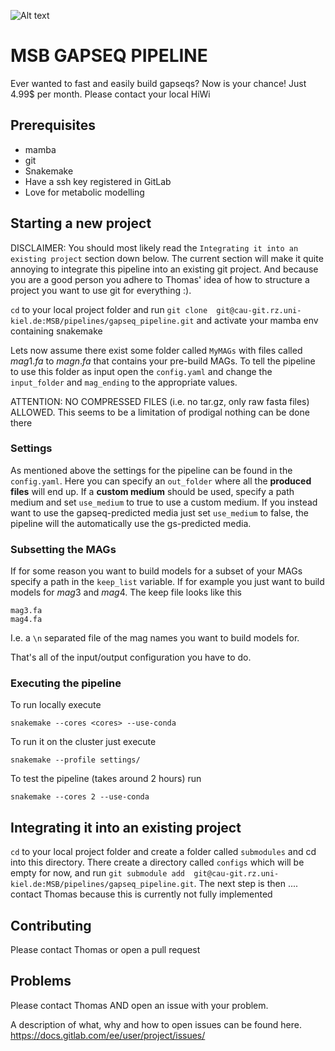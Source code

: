 
![Alt text](https://i.kym-cdn.com/photos/images/newsfeed/000/016/809/rtfm.jpg?1318992465)

# MSB GAPSEQ PIPELINE
Ever wanted to fast and easily build gapseqs? Now is your chance! Just 4.99$ per month. Please contact your local HiWi



## Prerequisites 
* mamba
* git
* Snakemake
* Have a ssh key registered in GitLab
* Love for metabolic modelling 

## Starting a new project
DISCLAIMER: You should most likely read the `Integrating it into an existing project` section down below. The current section will make it quite annoying to integrate this pipeline into an existing git project. And because you are a good person you adhere to Thomas' idea of how to structure a project you want to use git for everything :).


`cd` to your local project folder and run `git clone  git@cau-git.rz.uni-kiel.de:MSB/pipelines/gapseq_pipeline.git` and activate your mamba env containing snakemake

Lets now assume there exist some folder called `MyMAGs` with files called $mag1.fa$ to $magn.fa$ that contains your pre-build MAGs.
To tell the pipeline to use this folder as input open the `config.yaml` and change the `input_folder` and `mag_ending` to the appropriate values. 

ATTENTION: NO COMPRESSED FILES (i.e. no tar.gz, only raw fasta files) ALLOWED. This seems to be a limitation of prodigal nothing can be done there

### Settings 

As mentioned above the settings for the pipeline can be found in the `config.yaml`.
Here you can specify an `out_folder` where all the **produced files** will end up.
If a **custom medium** should be used, specify a path  medium and set `use_medium` to true to use a custom medium.
If you instead want to use the gapseq-predicted media just set `use_medium` to false, the pipeline will the automatically use the gs-predicted media.


### Subsetting the MAGs
If for some reason you want to build models for a subset of your MAGs specify a path in the `keep_list` variable. If for example you just want to build models for $mag3$ and $mag4$. The keep file looks like this
```
mag3.fa
mag4.fa
``` 
I.e. a `\n` separated file of the mag names you want to build models for.

That's all of the input/output configuration you have to do.

### Executing the pipeline 

To run locally execute
```
snakemake --cores <cores> --use-conda
```

To run it on the cluster just execute
```
snakemake --profile settings/
```

To test the pipeline (takes around 2 hours) run
```
snakemake --cores 2 --use-conda
```

## Integrating it into an existing project
`cd` to your local project folder and create a folder called `submodules` and cd into this directory. There create a directory called `configs` which will be empty for now,
and run `git submodule add  git@cau-git.rz.uni-kiel.de:MSB/pipelines/gapseq_pipeline.git`.
The next step is then .... contact Thomas because this is currently not fully implemented



## Contributing 

Please contact Thomas or open a pull request 

## Problems

Please contact Thomas AND open an issue with your problem.

A description of what, why and how to open issues can be found here.
https://docs.gitlab.com/ee/user/project/issues/



